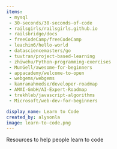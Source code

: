 ```yaml
---
items:
 - mysql
 - 30-seconds/30-seconds-of-code
 - railsgirls/railsgirls.github.io
 - railsbridge/docs
 - freeCodeCamp/freeCodeCamp
 - leachim6/hello-world
 - datasciencemasters/go
 - tuvtran/project-based-learning
 - zhiwehu/Python-programming-exercises
 - MunGell/awesome-for-beginners
 - appacademy/welcome-to-open
 - webgems/webgems
 - kamranahmedse/developer-roadmap
 - AMAI-GmbH/AI-Expert-Roadmap
 - trekhleb/javascript-algorithms
 - Microsoft/web-dev-for-beginners

display_name: Learn to Code
created_by: alysonla
image: learn-to-code.png
---
```

Resources to help people learn to code
